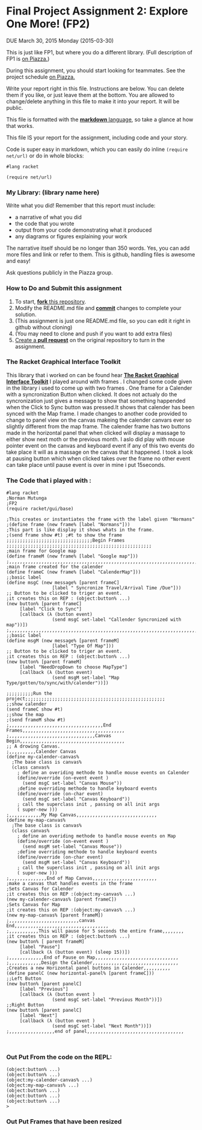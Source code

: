 # Final Project Assignment 2: Explore One More! (FP2) 
DUE March 30, 2015 Monday (2015-03-30)

This is just like FP1, but where you do a different library. (Full description of FP1 is [on Piazza.][piazza])

During this assignment, you should start looking for teammates. See the project schedule [on Piazza.][schedule]

Write your report right in this file. Instructions are below. You can delete them if you like, or just leave them at the bottom.
You are allowed to change/delete anything in this file to make it into your report. It will be public.

This file is formatted with the [**markdown** language][markdown], so take a glance at how that works.

This file IS your report for the assignment, including code and your story.

Code is super easy in markdown, which you can easily do inline `(require net/url)` or do in whole blocks:
```
#lang racket

(require net/url)
```

### My Library: (library name here)
Write what you did!
Remember that this report must include:
 
* a narrative of what you did
* the code that you wrote
* output from your code demonstrating what it produced
* any diagrams or figures explaining your work 
 
The narrative itself should be no longer than 350 words. Yes, you can add more files and link or refer to them. This is github, handling files is awesome and easy!

Ask questions publicly in the Piazza group.

### How to Do and Submit this assignment

1. To start, [**fork** this repository][forking].
1. Modify the README.md file and [**commit**][ref-commit] changes to complete your solution.
  2. (This assignment is just one README.md file, so you can edit it right in github without cloning)
  3. (You may need to clone and push if you want to add extra files)
1. [Create a **pull request**][pull-request] on the original repository to turn in the assignment.

<!-- Links -->
[piazza]: https://piazza.com/class/i55is8xqqwhmr?cid=411
[schedule]: https://piazza.com/class/i55is8xqqwhmr?cid=453
[markdown]: https://help.github.com/articles/markdown-basics/
[forking]: https://guides.github.com/activities/forking/
[ref-clone]: http://gitref.org/creating/#clone
[ref-commit]: http://gitref.org/basic/#commit
[ref-push]: http://gitref.org/remotes/#push
[pull-request]: https://help.github.com/articles/creating-a-pull-request
[The-Racket-G-I-T]: http://docs.racket-lang.org/gui/windowing-overview.html

###	The Racket Graphical Interface Toolkit

This library that i worked on can be found hear [**The Racket Graphical Interface Toolkit**][The-Racket-G-I-T]
I played around with frames . I changed some code given in the library i used to come up with two frames . One frame for a Calender with a syncronization Button when clicked. It does not actualy do the syncronization just gives a message to show that something happended when the Click to Sync button was pressed.It shows that calender has been synced with the Map frame.
I made changes to another code provided to change to panel view on the canvas makeing the calender canvars ever so slightly different from the map frame. The calender frame has two buttons made in the horizontal panel that when clicked will display a massage to either show next moth or the previous month. I aslo did play with mouse pointer event on the canvas and keyboard event if any of this two events do take place it will as a massage on the canvas that it happened. I took a look at pausing button which when clicked takes over the frame no other event can take place until pause event is over in mine i put 15seconds.

### The Code that i played with :
```
#lang racket
;Norman Mutunga
;FP2
(require racket/gui/base)

;This creates or instantiates the frame with the label given "Normans"
;(define frame (new frame% [label "Normans"]))
;This part is like display it shows whats in the frame.
;(send frame show #t) ;#t to show the frame
;;;;;;;;;;;;;;;;;;;;;;;;;;;;;;;;Begin Frames ;;;;;;;;;;;;;;;;;;;;;;;;;;;;;;;;;;;;;;;;;;;;;;;;;;;;;;
;main frame for Google map 
(define frameM (new frame% [label "Google map"]))
;,,,,,,,,,,,,,,,,,,,,,,,,,,,,,,,,,,,,,,,,,,,,,,,,,,,,,,,,,,,,,,,,,,,,,,,,,,,,,,>>>
;main frame created for the calender
(define frameC (new frame% [label "CalenderMap"]))
;;basic label
(define msgC (new message% [parent frameC]
                 [label " Syncronize Travel/Arrival Time /Due"]))
;; Button to be clicked to triger an event.
;it creates this on REP : (object:button% ...)
(new button% [parent frameC]
     [label "Click to Sync"]
     [callback (λ (button event)
                 (send msgC set-label "Callender Syncronized with map"))])
;,,,,,,,,,,,,,,,,,,,,,,,,,,,,,,,,,,,,,,,,,,,,,,,,,,,,,,,,,,,,,,,,,,,,,,,,,,,,,,>>>
;;basic label
(define msgM (new message% [parent frameM]
                 [label "Type Of Map"]))
;; Button to be clicked to triger an event.
;it creates this on REP : (object:button% ...)
(new button% [parent frameM]
     [label "NeedDropDown to choose MapType"]
     [callback (λ (button event)
                 (send msgM set-label "Map Type/gotten/to/sync/with/calender"))])

;;;;;;;;;;Run the project;;;;;;;;;;;;;;;;;;;;;;;;;;;;;;;;;;;;;;;;;;;;;;;;;;;;
;;show calender
(send frameC show #t)
;;show the map
;(send frameM show #t)
;,,,,,,,,,,,,,,,,,,,,,,,,,,,,,,,,,,,End Frames,,,,,,,,,,,,,,,,,,,,,,,,,,,,,,,,,,,,,,
;,,,,,,,,,,,,,,,,,,,,,,,,,,,,,,,,Canvas Begin,,,,,,,,,,,,,,,,,,,,,,,,,,,,,,,,,,,,,,,
;; A drowing Canvas.
;,,,,,,,,,,Calender Canvas
(define my-calender-canvas%
  ;The base class is canvas%
  (class canvas%
    ; define an overiding methode to handle mouse events on Calender
    (define/override (on-event event )
      (send msgC set-label "Canvas Mouse"))
    ;define overriding methode to handle keyboard events
    (define/override (on-char event)
      (send msgC set-label "Canvas Keyboard"))
    ; call the superclass init , passing on all init args 
    ( super-new )))
;,,,,,,,,,,,,My Map Canvas,,,,,,,,,,,,,,,,,,,,,,,,,,,,,,
(define my-map-canvas%
  ;The base class is canvas%
  (class canvas%
    ; define an overiding methode to handle mouse events on Map
    (define/override (on-event event )
      (send msgM set-label "Canvas Mouse"))
    ;define overriding methode to handle keyboard events
    (define/override (on-char event)
      (send msgM set-label "Canvas Keyboard"))
    ; call the superclass init , passing on all init args 
    ( super-new )))
;,,,,,,,,,,,,,,End of Map Canvas,,,,,,,,,,,,,,,,,,,,,,,,
;make a canvas that handles events in the frame
;Sets Canvas for Calender
;it creates this on REP :(object:my-canvas% ...)
(new my-calender-canvas% [parent frameC])
;Sets Canvas for Map
;it creates this on REP :(object:my-canvas% ...)
(new my-map-canvas% [parent frameM])
;,,,,,,,,,,,,,,,,,,,,,,,,,,canvas End,,,,,,,,,,,,,,,,,,,,,,,,,,,,,,,,,,,
;,,,,,,,,,,,This will pause for 5 seconds the entire frame,,,,,,,,
;it creates this on REP : (object:button% ...)
(new button% [ parent frameM]
     [label "Pause"]
     [callback (λ (button event) (sleep 15))])
;,,,,,,,,,,,,,End of Pause on Map,,,,,,,,,,,,,,,,,,,,,,,,,,,,,,,
;,,,,,,,,,,,,Design the Calender,,,,,,,,,,,,,,,,,,,,,,,,,,,,,,,,
;Creates a new Horizontal panel buttons in Calender,,,,,,,,,,
(define panelC (new horizontal-panel% [parent frameC]))
;;Left Button
(new button% [parent panelC]
     [label "Previous"]
     [callback (λ (button event )
                 (send msgC set-label "Previous Month"))])
;;Right Button
(new button% [parent panelC]
     [label "Next"]
     [callback (λ (button event )
                 (send msgC set-label "Next Month"))])
;,,,,,,,,,,,,,,,,,end of panel,,,,,,,,,,,,,,,,,,,,,,,,,,,,,,,,,,,,



```


### Out Put From the code on the REPL:

```
(object:button% ...)
(object:button% ...)
(object:my-calender-canvas% ...)
(object:my-map-canvas% ...)
(object:button% ...)
(object:button% ...)
(object:button% ...)
> 
```
### Out Put Frames that have been resized 
